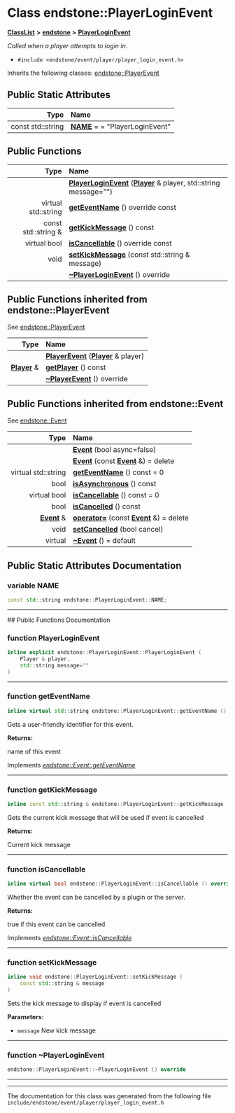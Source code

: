 

# Class endstone::PlayerLoginEvent



[**ClassList**](annotated.md) **>** [**endstone**](namespaceendstone.md) **>** [**PlayerLoginEvent**](classendstone_1_1PlayerLoginEvent.md)



_Called when a player attempts to login in._ 

* `#include <endstone/event/player/player_login_event.h>`



Inherits the following classes: [endstone::PlayerEvent](classendstone_1_1PlayerEvent.md)
































## Public Static Attributes

| Type | Name |
| ---: | :--- |
|  const std::string | [**NAME**](#variable-name)   = = "PlayerLoginEvent"<br> |










































## Public Functions

| Type | Name |
| ---: | :--- |
|   | [**PlayerLoginEvent**](#function-playerloginevent) ([**Player**](classendstone_1_1Player.md) & player, std::string message="") <br> |
| virtual std::string | [**getEventName**](#function-geteventname) () override const<br> |
|  const std::string & | [**getKickMessage**](#function-getkickmessage) () const<br> |
| virtual bool | [**isCancellable**](#function-iscancellable) () override const<br> |
|  void | [**setKickMessage**](#function-setkickmessage) (const std::string & message) <br> |
|   | [**~PlayerLoginEvent**](#function-playerloginevent) () override<br> |


## Public Functions inherited from endstone::PlayerEvent

See [endstone::PlayerEvent](classendstone_1_1PlayerEvent.md)

| Type | Name |
| ---: | :--- |
|   | [**PlayerEvent**](classendstone_1_1PlayerEvent.md#function-playerevent) ([**Player**](classendstone_1_1Player.md) & player) <br> |
|  [**Player**](classendstone_1_1Player.md) & | [**getPlayer**](classendstone_1_1PlayerEvent.md#function-getplayer) () const<br> |
|   | [**~PlayerEvent**](classendstone_1_1PlayerEvent.md#function-playerevent) () override<br> |


## Public Functions inherited from endstone::Event

See [endstone::Event](classendstone_1_1Event.md)

| Type | Name |
| ---: | :--- |
|   | [**Event**](classendstone_1_1Event.md#function-event-12) (bool async=false) <br> |
|   | [**Event**](classendstone_1_1Event.md#function-event-22) (const [**Event**](classendstone_1_1Event.md) &) = delete<br> |
| virtual std::string | [**getEventName**](classendstone_1_1Event.md#function-geteventname) () const = 0<br> |
|  bool | [**isAsynchronous**](classendstone_1_1Event.md#function-isasynchronous) () const<br> |
| virtual bool | [**isCancellable**](classendstone_1_1Event.md#function-iscancellable) () const = 0<br> |
|  bool | [**isCancelled**](classendstone_1_1Event.md#function-iscancelled) () const<br> |
|  [**Event**](classendstone_1_1Event.md) & | [**operator=**](classendstone_1_1Event.md#function-operator) (const [**Event**](classendstone_1_1Event.md) &) = delete<br> |
|  void | [**setCancelled**](classendstone_1_1Event.md#function-setcancelled) (bool cancel) <br> |
| virtual  | [**~Event**](classendstone_1_1Event.md#function-event) () = default<br> |
















































































## Public Static Attributes Documentation




### variable NAME 

```C++
const std::string endstone::PlayerLoginEvent::NAME;
```




<hr>
## Public Functions Documentation




### function PlayerLoginEvent 

```C++
inline explicit endstone::PlayerLoginEvent::PlayerLoginEvent (
    Player & player,
    std::string message=""
) 
```




<hr>



### function getEventName 


```C++
inline virtual std::string endstone::PlayerLoginEvent::getEventName () override const
```



Gets a user-friendly identifier for this event.




**Returns:**

name of this event 





        
Implements [*endstone::Event::getEventName*](classendstone_1_1Event.md#function-geteventname)


<hr>



### function getKickMessage 


```C++
inline const std::string & endstone::PlayerLoginEvent::getKickMessage () const
```



Gets the current kick message that will be used if event is cancelled




**Returns:**

Current kick message 





        

<hr>



### function isCancellable 


```C++
inline virtual bool endstone::PlayerLoginEvent::isCancellable () override const
```



Whether the event can be cancelled by a plugin or the server.




**Returns:**

true if this event can be cancelled 





        
Implements [*endstone::Event::isCancellable*](classendstone_1_1Event.md#function-iscancellable)


<hr>



### function setKickMessage 


```C++
inline void endstone::PlayerLoginEvent::setKickMessage (
    const std::string & message
) 
```



Sets the kick message to display if event is cancelled




**Parameters:**


* `message` New kick message 




        

<hr>



### function ~PlayerLoginEvent 

```C++
endstone::PlayerLoginEvent::~PlayerLoginEvent () override
```




<hr>

------------------------------
The documentation for this class was generated from the following file `include/endstone/event/player/player_login_event.h`

